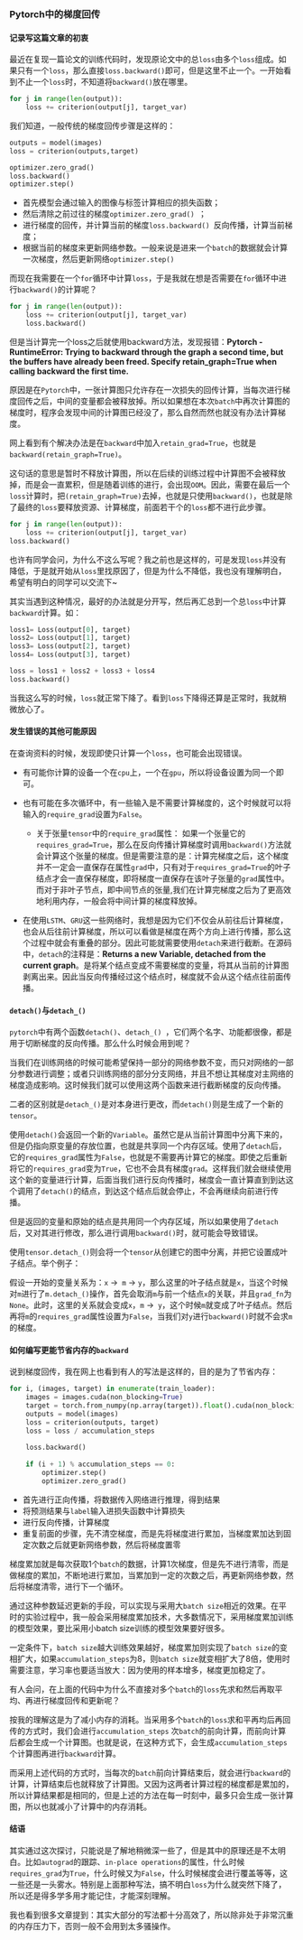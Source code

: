 ### Pytorch中的梯度回传

#### 记录写这篇文章的初衷

最近在复现一篇论文的训练代码时，发现原论文中的总`loss`由多个`loss`组成。如果只有一个`loss`，那么直接`loss.backward()`即可，但是这里不止一个。一开始看到不止一个`loss`时，不知道将`backward()`放在哪里。

```python
for j in range(len(output)):
	loss += criterion(output[j], target_var)
```

我们知道，一般传统的梯度回传步骤是这样的：

```python
outputs = model(images)
loss = criterion(outputs,target)

optimizer.zero_grad()  
loss.backward()
optimizer.step()        
```

- 首先模型会通过输入的图像与标签计算相应的损失函数；
- 然后清除之前过往的梯度`optimizer.zero_grad() `；
- 进行梯度的回传，并计算当前的梯度`loss.backward() `反向传播，计算当前梯度；
- 根据当前的梯度来更新网络参数。一般来说是进来一个`batch`的数据就会计算一次梯度，然后更新网络`optimizer.step() `

而现在我需要在一个`for`循环中计算`loss`，于是我就在想是否需要在`for`循环中进行`backward()`的计算呢？

```python
for j in range(len(output)):
    loss += criterion(output[j], target_var)
    loss.backward()
```

但是当计算完一个loss之后就使用backward方法，发现报错：**Pytorch - RuntimeError: Trying to backward through the graph a second time, but the buffers have already been freed. Specify retain_graph=True when calling backward the first time.**

原因是在`Pytorch`中，一张计算图只允许存在一次损失的回传计算，当每次进行梯度回传之后，中间的变量都会被释放掉。所以如果想在本次`batch`中再次计算图的梯度时，程序会发现中间的计算图已经没了，那么自然而然也就没有办法计算梯度。

网上看到有个解决办法是在`backward`中加入`retain_grad=True`，也就是`backward(retain_graph=True)`。

这句话的意思是暂时不释放计算图，所以在后续的训练过程中计算图不会被释放掉，而是会一直累积，但是随着训练的进行，会出现`OOM`。因此，需要在最后一个`loss`计算时，把`(retain_graph=True)`去掉，也就是只使用`backward()`，也就是除了最终的`loss`要释放资源、计算梯度，前面若干个的`loss`都不进行此步骤。

```python
for j in range(len(output)):
    loss += criterion(output[j], target_var)
loss.backward()
```

也许有同学会问，为什么不这么写呢？我之前也是这样的，可是发现`loss`并没有降低，于是就开始从`loss`里找原因了，但是为什么不降低，我也没有理解明白，希望有明白的同学可以交流下~

其实当遇到这种情况，最好的办法就是分开写，然后再汇总到一个总`loss`中计算`backward`计算。如：

```python
loss1= Loss(output[0], target)
loss2= Loss(output[1], target)
loss3= Loss(output[2], target)
loss4= Loss(output[3], target)

loss = loss1 + loss2 + loss3 + loss4
loss.backward()
```

当我这么写的时候，`loss`就正常下降了。看到`loss`下降得还算是正常时，我就稍微放心了。

#### 发生错误的其他可能原因

在查询资料的时候，发现即使只计算一个`loss`，也可能会出现错误。

- 有可能你计算的设备一个在`cpu`上，一个在`gpu`，所以将设备设置为同一个即可。
- 也有可能在多次循环中，有一些输入是不需要计算梯度的，这个时候就可以将输入的`require_grad`设置为`False`。
  - 关于张量`tensor`中的`require_grad`属性： 如果一个张量它的`requires_grad=True`，那么在反向传播计算梯度时调用`backward()`方法就会计算这个张量的梯度。但是需要注意的是：计算完梯度之后，这个梯度并不一定会一直保存在属性`grad`中，只有对于`requires_grad=True`的叶子结点才会一直保存梯度，即将梯度一直保存在该叶子张量的`grad`属性中。而对于非叶子节点，即中间节点的张量,我们在计算完梯度之后为了更高效地利用内存，一般会将中间计算的梯度释放掉。

- 在使用`LSTM`、`GRU`这一些网络时，我想是因为它们不仅会从前往后计算梯度，也会从后往前计算梯度，所以可以看做是梯度在两个方向上进行传播，那么这个过程中就会有重叠的部分。因此可能就需要使用`detach`来进行截断。在源码中，`detach`的注释是：**Returns a new Variable, detached from the current graph**。是将某个结点变成不需要梯度的变量，将其从当前的计算图剥离出来。因此当反向传播经过这个结点时，梯度就不会从这个结点往前面传播。

#### `detach()`与`detach_() `

`pytorch`中有两个函数`detach()`、`detach_() `，它们两个名字、功能都很像，都是用于切断梯度的反向传播。那么什么时候会用到呢？

当我们在训练网络的时候可能希望保持一部分的网络参数不变，而只对网络的一部分参数进行调整；或者只训练网络的部分分支网络，并且不想让其梯度对主网络的梯度造成影响。这时候我们就可以使用这两个函数来进行截断梯度的反向传播。

二者的区别就是`detach_()`是对本身进行更改，而`detach()`则是生成了一个新的`tensor`。

使用`detach()`会返回一个新的`Variable`。虽然它是从当前计算图中分离下来的，但是仍指向原变量的存放位置，也就是共享同一个内存区域。使用了`detach`后，它的`requires_grad`属性为`False`，也就是不需要再计算它的梯度。即使之后重新将它的`requires_grad`变为`True`，它也不会具有梯度`grad`。这样我们就会继续使用这个新的变量进行计算，后面当我们进行反向传播时，梯度会一直计算直到到达这个调用了`detach()`的结点，到达这个结点后就会停止，不会再继续向前进行传播。

但是返回的变量和原始的结点是共用同一个内存区域，所以如果使用了`detach`后，又对其进行修改，那么进行调用`backward()`时，就可能会导致错误。

使用`tensor.detach_()`则会将一个`tensor`从创建它的图中分离，并把它设置成叶子结点。举个例子：

假设一开始的变量关系为：`x` ->` m` -> `y`，那么这里的叶子结点就是`x`，当这个时候对`m`进行了`m.detach_()`操作，首先会取消`m`与前一个结点`x`的关联，并且`grad_fn`为`None`。此时，这里的关系就会变成`x`，`m` ->` y`，这个时候`m`就变成了叶子结点。然后再将`m`的`requires_grad`属性设置为`False`，当我们对`y`进行`backward()`时就不会求`m`的梯度。

#### 如何编写更能节省内存的`backward`

说到梯度回传，我在网上也看到有人的写法是这样的，目的是为了节省内存：

```python
for i, (images, target) in enumerate(train_loader):
    images = images.cuda(non_blocking=True)
    target = torch.from_numpy(np.array(target)).float().cuda(non_blocking=True)
    outputs = model(images)
    loss = criterion(outputs, target)
    loss = loss / accumulation_steps   
    
    loss.backward()
    
    if (i + 1) % accumulation_steps == 0:
        optimizer.step()       
        optimizer.zero_grad()   
```

- 首先进行正向传播，将数据传入网络进行推理，得到结果
- 将预测结果与`label`输入进损失函数中计算损失
- 进行反向传播，计算梯度
- 重复前面的步骤，先不清空梯度，而是先将梯度进行累加，当梯度累加达到固定次数之后就更新网络参数，然后将梯度置零

梯度累加就是每次获取1个`batch`的数据，计算1次梯度，但是先不进行清零，而是做梯度的累加，不断地进行累加，当累加到一定的次数之后，再更新网络参数，然后将梯度清零，进行下一个循环。

通过这种参数延迟更新的手段，可以实现与采用大`batch size`相近的效果。在平时的实验过程中，我一般会采用梯度累加技术，大多数情况下，采用梯度累加训练的模型效果，要比采用小batch size训练的模型效果要好很多。

一定条件下，`batch size`越大训练效果越好，梯度累加则实现了`batch size`的变相扩大，如果`accumulation_steps`为8，则`batch size`就变相扩大了8倍，使用时需要注意，学习率也要适当放大：因为使用的样本增多，梯度更加稳定了。

有人会问，在上面的代码中为什么不直接对多个`batch`的`loss`先求和然后再取平均、再进行梯度回传和更新呢？

按我的理解这是为了减小内存的消耗。当采用多个`batch`的`loss`求和平再均后再回传的方式时，我们会进行`accumulation_steps` 次`batch`的前向计算，而前向计算后都会生成一个计算图。也就是说，在这种方式下，会生成`accumulation_steps`个计算图再进行`backward`计算。 

而采用上述代码的方式时，当每次的`batch`前向计算结束后，就会进行`backward`的计算，计算结束后也就释放了计算图。又因为这两者计算过程的梯度都是累加的，所以计算结果都是相同的，但是上述的方法在每一时刻中，最多只会生成一张计算图，所以也就减小了计算中的内存消耗。

#### 结语

其实通过这次探讨，只能说是了解地稍微深一些了，但是其中的原理还是不太明白。比如`autograd`的跟踪、`in-place operations`的属性，什么时候`requires_grad`为`True`，什么时候又为`False`，什么时候梯度会进行覆盖等等，这一些还是一头雾水。特别是上面那种写法，搞不明白`loss`为什么就突然下降了，所以还是得多学多用才能记住，才能深刻理解。

我也看到很多文章提到：其实大部分的写法都十分高效了，所以除非处于非常沉重的内存压力下，否则一般不会用到太多骚操作。
